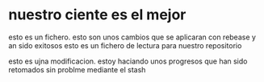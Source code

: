 # nuestro ciente es el mejor 
esto es un fichero. esto son unos cambios que se aplicaran con rebease y an sido exitosos 
esto es un fichero de lectura para nuestro repositorio 

esto es ujna modificacion. estoy haciando unos progresos que han sido retomados sin problme mediante el stash
